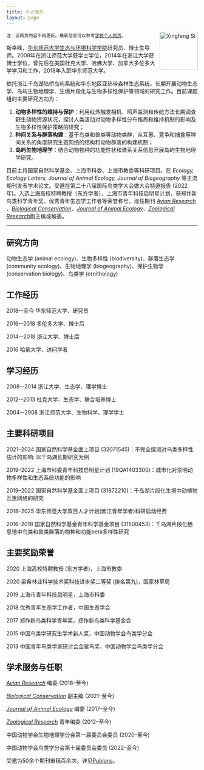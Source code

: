 ```yaml
---
title: 个人简介
layout: page
---
```


<p><img src="http://sixf.org/files/images/avatar.jpg" width="100" title="Xingfeng Si" align="right" /></p>

<small>注：该网页内容不再更新。最新信息可以参考[学校个人网页](https://faculty.ecnu.edu.cn/_s31/sxf2/main.psp)。</small>

斯幸峰，[华东师范大学](http://www.ecnu.edu.cn)[生态与环境科学学院](http://www.sees.ecnu.edu.cn)研究员、博士生导师。2008年在浙江师范大学获学士学位，2014年在浙江大学获博士学位，曾先后在美国杜克大学、哈佛大学、加拿大多伦多大学学习和工作，2018年入职华东师范大学。

依托浙江千岛湖陆桥岛屿系统和华东地区亚热带森林生态系统，长期开展动物生态学、岛屿生物地理学、生境片段化与生物多样性保护等领域的研究工作。目前课题组的主要研究方向为：
1. **动物多样性的维持与保护**：利用红外触发相机、鸣声监测和传统方法长期调查野生动物资源状况，探讨人类活动对动物多样性分布格局和维持机制的影响及生物多样性保护策略的研究；
2. **种间关系与群落构建**：基于鸟类和兽类等动物类群，从互惠、竞争和捕食等种间关系的角度研究生态网络的结构和动物群落的构建机制；
3. **岛屿生物地理学**：结合动物物种的功能性状和谱系关系信息开展岛屿生物地理学研究。
目前主持国家自然科学基金、上海市科委、上海市教委等科研项目。在 *Ecology, Ecology Letters, Journal of Animal Ecology, Journal of Biogeography* 等主流期刊发表学术论文。受邀在第二十八届国际鸟类学大会做大会特邀报告 (2022年)。入选上海高校特聘教授（东方学者）、上海市青年科技启明星计划，获郑作新鸟类科学青年奖、优秀青年生态学工作者等荣誉称号。现任期刊 [*Avian Research*](https://avianres.biomedcentral.com) 、[*Biological Conservation*](https://www.journals.elsevier.com/biological-conservation)、[*Journal of Animal Ecology*](http://besjournals.onlinelibrary.wiley.com/hub/journal/10.1111/(ISSN)1365-2656/)、[*Zoological Research*](https://www.zoores.ac.cn/news/editorialboard.htm)副主编或编委。

----

## 研究方向

动物生态学 (animal ecology)、生物多样性 (biodiversity)、群落生态学 (community ecology)、生物地理学 (biogeography)、保护生物学 (conservation biology)、鸟类学 (ornithology)

## 工作经历

2018--至今	华东师范大学、研究员

2016--2018 多伦多大学、博士后

2014--2018 浙江大学、博士后

2016 哈佛大学、访问学者


## 学习经历

2008--2014 浙江大学、生态学、理学博士

2012--2013 杜克大学、生态学、联合培养博士

2004--2008 浙江师范大学、生物科学、理学学士

## 主要科研项目

2021–2024 国家自然科学基金面上项目 (32071545)：不完全探测对鸟类多样性估计的影响: 以千岛湖长期研究为例

2019–2022 上海市科委青年科技启明星计划 (19QA1403300)：城市化对崇明动物多样性和生态系统功能的影响

2019–2022 国家自然科学基金面上项目 (31872210)：千岛湖片段化生境中动植物互惠网络的研究

2018–2025 华东师范大学双百人才计划(紫江青年学者)科研启动经费

2016–2018 国家自然科学基金青年科学基金项目 (31500453)：千岛湖片段化栖息地中鸟类和兽类群落的物种和功能beta多样性研究

## 主要奖励荣誉

2020 上海高校特聘教授 (东方学者)，上海市教委

2020 梁希林业科学技术奖科技进步奖二等奖 (排名第九)，国家林草局

2019 上海市青年科技启明星，上海市科委

2018 优秀青年生态学工作者，中国生态学会

2017 郑作新鸟类科学青年奖，郑作新鸟类科学基金会

2015 中国鸟类学研究生学术新人奖，中国动物学会鸟类学分会

2013 中国青年鸟类学家研讨会金翠鸟奖，中国动物学会鸟类学分会

## 学术服务与任职
 
[*Avian Research*](https://avianres.biomedcentral.com) 编委 (2018–至今)

[*Biological Conservation*](https://www.journals.elsevier.com/biological-conservation) 副主编 (2021–至今)

[*Journal of Animal Ecology*](http://besjournals.onlinelibrary.wiley.com/hub/journal/10.1111/(ISSN)1365-2656/) 编委 (2017–至今)

[*Zoological Research*](https://www.zoores.ac.cn/news/editorialboard.htm) 青年编委 (2012–至今)

中国动物学会生物地理学分会第一届委员会委员 (2020–至今)

中国动物学会鸟类学分会第十届委员会委员 (2022–至今)

受邀为50余个期刊审稿百余次。详见[Publons](https://publons.com/author/1198034/xingfeng-si#profile)。

